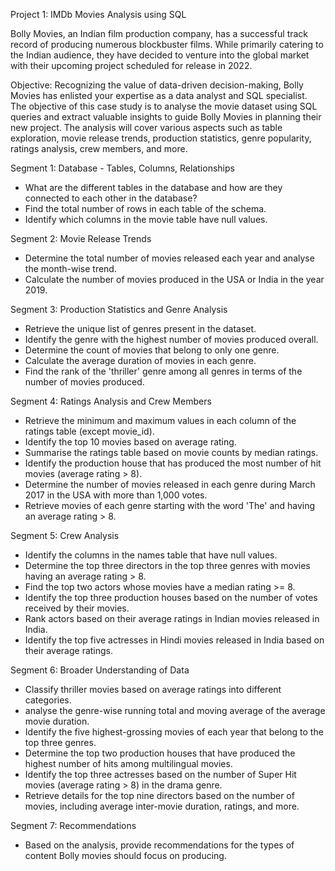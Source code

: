 Project 1: IMDb Movies Analysis using SQL

Bolly Movies, an Indian film production company, has a successful track record of producing numerous blockbuster films. While primarily catering to the Indian audience, they have decided to venture into the global market with their upcoming project scheduled for release in 2022.

Objective:
Recognizing the value of data-driven decision-making, Bolly Movies has enlisted your expertise as a data analyst and SQL specialist. The objective of this case study is to analyse the movie dataset using SQL queries and extract valuable insights to guide Bolly Movies in planning their new project. The analysis will cover various aspects such as table exploration, movie release trends, production statistics, genre popularity, ratings analysis, crew members, and more.

Segment 1: Database - Tables, Columns, Relationships
-	What are the different tables in the database and how are they connected to each other in the database?
-	Find the total number of rows in each table of the schema.
-	Identify which columns in the movie table have null values.

Segment 2: Movie Release Trends
-	Determine the total number of movies released each year and analyse the month-wise trend.
-	Calculate the number of movies produced in the USA or India in the year 2019.

Segment 3: Production Statistics and Genre Analysis
-	Retrieve the unique list of genres present in the dataset.
-	Identify the genre with the highest number of movies produced overall.
-	Determine the count of movies that belong to only one genre.
-	Calculate the average duration of movies in each genre.
-	Find the rank of the 'thriller' genre among all genres in terms of the number of movies produced.

Segment 4: Ratings Analysis and Crew Members
-	Retrieve the minimum and maximum values in each column of the ratings table (except movie_id).
-	Identify the top 10 movies based on average rating.
-	Summarise the ratings table based on movie counts by median ratings.
-	Identify the production house that has produced the most number of hit movies (average rating > 8).
-	Determine the number of movies released in each genre during March 2017 in the USA with more than 1,000 votes.
-	Retrieve movies of each genre starting with the word 'The' and having an average rating > 8.

Segment 5: Crew Analysis
-	Identify the columns in the names table that have null values.
-	Determine the top three directors in the top three genres with movies having an average rating > 8.
-	Find the top two actors whose movies have a median rating >= 8.
-	Identify the top three production houses based on the number of votes received by their movies.
-	Rank actors based on their average ratings in Indian movies released in India.
-	Identify the top five actresses in Hindi movies released in India based on their average ratings.

Segment 6: Broader Understanding of Data
-	Classify thriller movies based on average ratings into different categories.
-	analyse the genre-wise running total and moving average of the average movie duration.
-	Identify the five highest-grossing movies of each year that belong to the top three genres.
-	Determine the top two production houses that have produced the highest number of hits among multilingual movies.
-	Identify the top three actresses based on the number of Super Hit movies (average rating > 8) in the drama genre.
-	Retrieve details for the top nine directors based on the number of movies, including average inter-movie duration, ratings, and more.

Segment 7: Recommendations
-	Based on the analysis, provide recommendations for the types of content Bolly movies should focus on producing.


